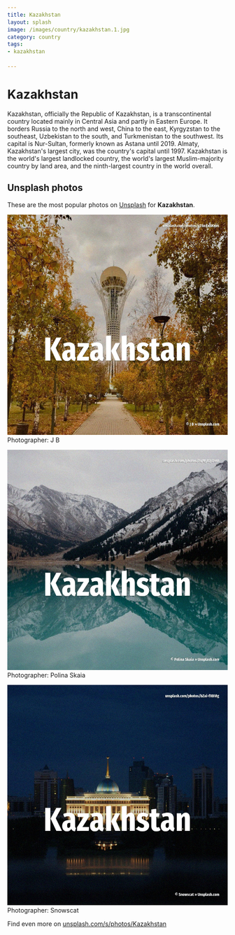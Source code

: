 ```yaml
---
title: Kazakhstan
layout: splash
image: /images/country/kazakhstan.1.jpg
category: country
tags:
- kazakhstan

---
```

# Kazakhstan

Kazakhstan, officially the Republic of Kazakhstan, is a transcontinental country located mainly in 
Central Asia and partly in Eastern Europe.
It borders Russia to the north and west, China to the east, Kyrgyzstan to the southeast, Uzbekistan 
to the south, and Turkmenistan to the southwest.
Its capital is Nur-Sultan, formerly known as Astana until 2019.
Almaty, Kazakhstan's largest city, was the country's capital until 1997.
Kazakhstan is the world's largest landlocked country, the world's largest Muslim-majority country 
by land area, and the ninth-largest country in the world overall.

 
## Unsplash photos
These are the most popular photos on [Unsplash](https://unsplash.com) for **Kazakhstan**.
 
![Kazakhstan](/images/country/kazakhstan.1.jpg)
Photographer:  J B
 
![Kazakhstan](/images/country/kazakhstan.2.jpg)
Photographer:  Polina Skaia
 
![Kazakhstan](/images/country/kazakhstan.3.jpg)
Photographer:  Snowscat
 
Find even more on [unsplash.com/s/photos/Kazakhstan](https://unsplash.com/s/photos/Kazakhstan)
 
